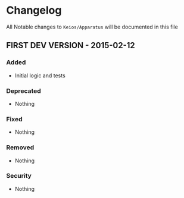 # Changelog

All Notable changes to `Keios/Apparatus` will be documented in this file

## FIRST DEV VERSION - 2015-02-12

### Added
- Initial logic and tests

### Deprecated
- Nothing

### Fixed
- Nothing

### Removed
- Nothing

### Security
- Nothing
